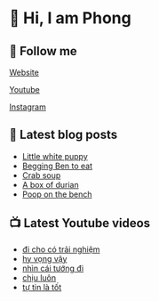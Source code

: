 # 👋 Hi, I am Phong

## 🔗 Follow me

[Website](https://phongever.xyz "Website")

[Youtube](https://www.youtube.com/@phongever "Youtube")

[Instagram](https://www.instagram.com/phongever "Instagram")

## 📝 Latest blog posts

<!-- BLOG-POST-LIST:START -->
- [Little white puppy](https://phongever.xyz/blog/little-white-puppy/)
- [Begging Ben to eat](https://phongever.xyz/blog/begging-ben-to-eat/)
- [Crab soup](https://phongever.xyz/blog/crab-soup/)
- [A box of durian](https://phongever.xyz/blog/a-box-of-durian/)
- [Poop on the bench](https://phongever.xyz/blog/poop-on-the-bench/)
<!-- BLOG-POST-LIST:END -->

## 📺 Latest Youtube videos

<!-- YOUTUBE-VIDEO-LIST:START -->
- [đi cho có trải nghiệm](https://www.youtube.com/shorts/HG_kMzNMbOY)
- [hy vọng vậy](https://www.youtube.com/shorts/pU4_PFY0Yfg)
- [nhìn cái tướng đi](https://www.youtube.com/shorts/hLfzYnfzEd4)
- [chịu luôn](https://www.youtube.com/shorts/uPBgAdSKiBU)
- [tự tin là tốt](https://www.youtube.com/shorts/8hr9dYrudEY)
<!-- YOUTUBE-VIDEO-LIST:END -->
